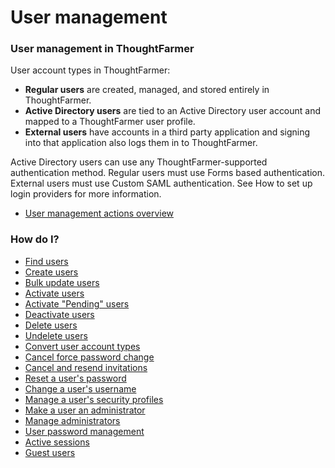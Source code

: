# User management



### User management in ThoughtFarmer

User account types in ThoughtFarmer:

* **Regular users** are created, managed, and stored entirely in ThoughtFarmer.
* **Active Directory users** are tied to an Active Directory user account and mapped to a ThoughtFarmer user profile.
* **External users** have accounts in a third party application and signing into that application also logs them in to ThoughtFarmer.

Active Directory users can use any ThoughtFarmer-supported authentication method. Regular users must use Forms based authentication. External users must use Custom SAML authentication. See How to set up login providers for more information.

* [User management actions overview](user-management-bulk-actions.md)

### How do I?

* [Find users](find-users.md)
* [Create users](create-users/)
* [Bulk update users](bulk-update-users.md)
* [Activate users](activate-users.md)
* [Activate "Pending" users](activate-profile-only-users.md)
* [Deactivate users](deactivate-users.md)
* [Delete users](delete-users.md)
* [Undelete users](undelete-users.md)
* [Convert user account types](convert-user-account-types/)
* [Cancel force password change](cancel-force-password-change.md)
* [Cancel and resend invitations](cancel-and-resend-invitations.md)
* [Reset a user's password](reset-a-users-password.md)
* [Change a user's username](change-a-users-name-and-username.md)
* [Manage a user's security profiles](change-a-users-name-and-username.md)
* [Make a user an administrator](make-a-user-an-administrator.md)
* [Manage administrators](manage-administrators.md)
* [User password management](user-password-management/)
* [Active sessions](active-session.md)
* [Guest users](guest-users.md)

